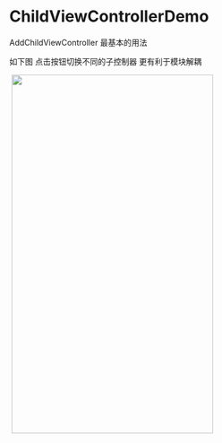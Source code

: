# ChildViewControllerDemo
AddChildViewController 最基本的用法

如下图 点击按钮切换不同的子控制器 更有利于模块解耦


 <img src="https://github.com/S-zin/ChildViewControllerDemo/raw/master/screenshots/WechatIMG30.png" width=360 height=640 />

